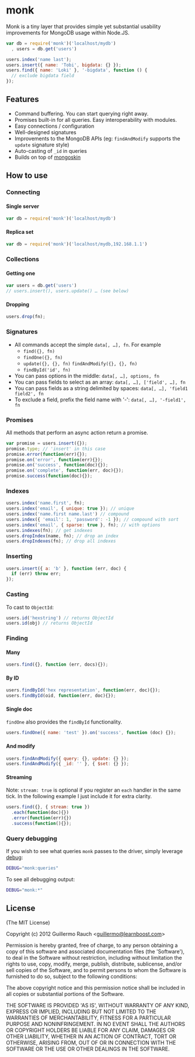 
# monk

Monk is a tiny layer that provides simple yet substantial usability
improvements for MongoDB usage within Node.JS.

```js
var db = require('monk')('localhost/mydb')
  , users = db.get('users')

users.index('name last');
users.insert({ name: 'Tobi', bigdata: {} });
users.find({ name: 'Loki' }, '-bigdata', function () {
  // exclude bigdata field
});
```

## Features

- Command buffering. You can start querying right away.
- Promises built-in for all queries. Easy interoperability with modules.
- Easy connections / configuration
- Well-designed signatures
- Improvements to the MongoDB APIs (eg: `findAndModify` supports the
  `update` signature style)
- Auto-casting of `_id` in queries
- Builds on top of [mongoskin](http://github.com/guileen/node-mongoskin)

## How to use

### Connecting

#### Single server

```js
var db = require('monk')('localhost/mydb')
```

#### Replica set

```js
var db = require('monk')('localhost/mydb,192.168.1.1')
```

### Collections

#### Getting one

```js
var users = db.get('users')
// users.insert(), users.update() … (see below)
```

#### Dropping

```js
users.drop(fn);
```

### Signatures

- All commands accept the simple `data[, …], fn`. For example
    - `find({}, fn)`
    - `findOne({}, fn)`
    - `update({}, {}, fn)` `findAndModify({}, {}, fn)`
    - `findById('id', fn)`
- You can pass options in the middle: `data[, …], options, fn`
- You can pass fields to select as an array: `data[, …], ['field', …], fn`
- You can pass fields as a string delimited by spaces:
  `data[, …], 'field1 field2', fn`
- To exclude a field, prefix the field name with '-':
  `data[, …], '-field1', fn`

### Promises

All methods that perform an async action return a promise.

```js
var promise = users.insert({});
promise.type; // 'insert' in this case
promise.error(function(err){});
promise.on('error', function(err){});
promise.on('success', function(doc){});
promise.on('complete', function(err, doc){});
promise.success(function(doc){});
```

### Indexes

```js
users.index('name.first', fn);
users.index('email', { unique: true }); // unique
users.index('name.first name.last') // compound
users.index({ 'email': 1, 'password': -1 }); // compound with sort
users.index('email', { sparse: true }, fn); // with options
users.indexes(fn); // get indexes
users.dropIndex(name, fn); // drop an index
users.dropIndexes(fn); // drop all indexes
```

### Inserting

```js
users.insert({ a: 'b' }, function (err, doc) {
  if (err) throw err;
});
```

### Casting

To cast to `ObjectId`:

```js
users.id('hexstring') // returns ObjectId
users.id(obj) // returns ObjectId
```

### Finding

#### Many

```js
users.find({}, function (err, docs){});
```

#### By ID

```js
users.findById('hex representation', function(err, doc){});
users.findById(oid, function(err, doc){});
```

#### Single doc

`findOne` also provides the `findById` functionality.

```js
users.findOne({ name: 'test' }).on('success', function (doc) {});
```

#### And modify

```js
users.findAndModify({ query: {}, update: {} });
users.findAndModify({ _id: '' }, { $set: {} });
```

#### Streaming

Note: `stream: true` is optional if you register an `each` handler in the
same tick. In the following example I just include it for extra clarity.

```js
users.find({}, { stream: true })
  .each(function(doc){})
  .error(function(err){})
  .success(function(){});
```

### Query debugging

If you wish to see what queries `monk` passes to the driver, simply leverage
[debug](http://github.com/visionmedia/debug):

```bash
DEBUG="monk:queries"
```

To see all debugging output:

```bash
DEBUG="monk:*"
```

## License

(The MIT License)

Copyright (c) 2012 Guillermo Rauch &lt;guillermo@learnboost.com&gt;

Permission is hereby granted, free of charge, to any person obtaining
a copy of this software and associated documentation files (the
'Software'), to deal in the Software without restriction, including
without limitation the rights to use, copy, modify, merge, publish,
distribute, sublicense, and/or sell copies of the Software, and to
permit persons to whom the Software is furnished to do so, subject to
the following conditions:

The above copyright notice and this permission notice shall be
included in all copies or substantial portions of the Software.

THE SOFTWARE IS PROVIDED 'AS IS', WITHOUT WARRANTY OF ANY KIND,
EXPRESS OR IMPLIED, INCLUDING BUT NOT LIMITED TO THE WARRANTIES OF
MERCHANTABILITY, FITNESS FOR A PARTICULAR PURPOSE AND NONINFRINGEMENT.
IN NO EVENT SHALL THE AUTHORS OR COPYRIGHT HOLDERS BE LIABLE FOR ANY
CLAIM, DAMAGES OR OTHER LIABILITY, WHETHER IN AN ACTION OF CONTRACT,
TORT OR OTHERWISE, ARISING FROM, OUT OF OR IN CONNECTION WITH THE
SOFTWARE OR THE USE OR OTHER DEALINGS IN THE SOFTWARE.
